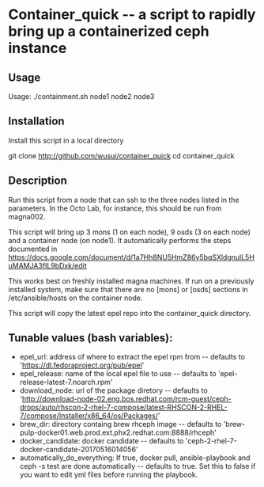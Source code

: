 # Container_quick -- a script to rapidly bring up a containerized ceph instance

## Usage

Usage: ./containment.sh node1 node2 node3

## Installation

Install this script in a local directory

git clone http://github.com/wusui/container_quick
cd container_quick

## Description

Run this script from a node that can ssh to the three nodes listed in the parameters.  In the Octo Lab, for instance, this should be run from magna002.

This script will bring up 3 mons (1 on each node), 9 osds (3 on each node) and a container node (on node1).  It automatically performs the steps documented in https://docs.google.com/document/d/1a7Hh8NU5HmZ86y5bqSXldgnulL5HuMAMJA3fIL9bDxk/edit
 
This works best on freshly installed magna machines.  If run on a previously installed system, make sure that there are no [mons] or [osds] sections in /etc/ansible/hosts on the container node.

This script will copy the latest epel repo into the container_quick directory.

## Tunable values (bash variables):

* epel_url: address of where to extract the epel rpm from -- defaults to 'https://dl.fedoraproject.org/pub/epel'
* epel_release: name of the local epel file to use -- defaults to 'epel-release-latest-7.noarch.rpm'
* download_node: url of the package diretory -- defaults to 'http://download-node-02.eng.bos.redhat.com/rcm-guest/ceph-drops/auto/rhscon-2-rhel-7-compose/latest-RHSCON-2-RHEL-7/compose/Installer/x86_64/os/Packages/'
* brew_dir: directory containg brew rhceph image -- defaults to 'brew-pulp-docker01.web.prod.ext.phx2.redhat.com:8888/rhceph'
* docker_candidate: docker candidate -- defaults to 'ceph-2-rhel-7-docker-candidate-20170516014056'
* automatically_do_everything: If true, docker pull, ansible-playbook and ceph -s test are done automatically -- defaults to true.  Set this to false if you want to edit yml files before running the playbook.
